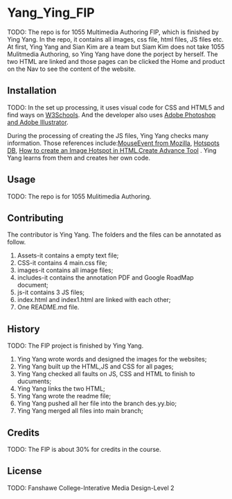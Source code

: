 # Yang_Ying_FIP

TODO: The repo is for 1055 Multimedia Authoring  FIP, which is finished by Ying Yang. In the repo, it contains all images, css file, html files, JS files etc. At first, Ying Yang and Sian Kim are a team but Siam Kim does not take 1055 Mulitmedia Authoring, so Ying Yang have done the porject by herself.
The two HTML are linked and those pages can be clicked the Home and product on the Nav to see the content of the website.

## Installation
TODO: In the set up processing, it uses visual code for CSS and HTML5 and find ways on [W3Schools](https://www.w3schools.com/). 
And the developer also uses [Adobe Photoshop and Adobe Illustrator](https://www.adobe.com/ca_fr/).

During the processing of creating the JS files, Ying Yang checks many information. Those references include:[MouseEvent from Mozilla](https://developer.mozilla.org/en-US/docs/Web/API/MouseEvent), [Hotspots DB](https://www.youtube.com/watch?v=0KhQwrUso7A), [How to create an Image Hotspot in HTML](https://www.youtube.com/watch?v=BtsTfC3x6Yc),[Create Advance Tool](https://www.youtube.com/watch?v=e_jEquJo7y8&t=2500s) . Ying Yang learns from them and creates her own code.
## Usage
TODO: The repo is for 1055 Mulitimedia Authoring.

## Contributing
The contributor is Ying Yang. The folders and the files can be annotated as follow.
1. Assets-it contains a empty text file;
2. CSS-it contains 4 main.css file;
3. images-it contains all image files;
4. includes-it contains the annotation PDF and Google RoadMap document;
5. js-it contains 3 JS files;
6. index.html and index1.html are linked with each other;
8. One README.md file.

## History
TODO: 
The FIP project is finished by Ying Yang.
1. Ying Yang wrote words and designed the images for the websites;
2. Ying Yang built up the HTML,JS and CSS  for all pages;
3. Ying Yang checked all faults on JS, CSS and HTML to finish to ducuments; 
4. Ying Yang links the two HTML;
5. Ying Yang wrote the readme file;
6. Ying Yang pushed all her file into the branch des.yy.bio;
7. Ying Yang merged all files into main branch;


## Credits
TODO: The FIP is about 30% for credits in the course.

## License
TODO: Fanshawe College-Interative Media Design-Level 2

